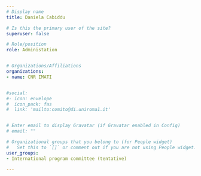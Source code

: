 ```yaml
---
# Display name
title: Daniela Cabiddu

# Is this the primary user of the site?
superuser: false

# Role/position
role: Administation


# Organizations/Affiliations
organizations:
- name: CNR IMATI


#social:
#- icon: envelope
#  icon_pack: fas
#  link: 'mailto:comito@di.uniroma1.it'


# Enter email to display Gravatar (if Gravatar enabled in Config)
# email: ""

# Organizational groups that you belong to (for People widget)
#   Set this to `[]` or comment out if you are not using People widget.
user_groups:
- International program committee (tentative)

---
```

